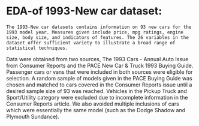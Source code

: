 # EDA-of 1993-New car dataset:
    The 1993-New car datasets contains information on 93 new cars for the 1993 model year. Measures given include price, mpg ratings, engine size, body size, and indicators of features. The 26 variables in the dataset offer sufficient variety to illustrate a broad range of statistical techniques.

Data were obtained from two sources, The 1993 Cars - Annual Auto Issue from Consumer Reports and the PACE New Car & Truck 1993 Buying Guide. Passenger cars or vans that were included in both sources were eligible for selection. A random sample of models given in the PACE Buying Guide was chosen and matched to cars covered in the Consumer Reports issue until a desired sample size of 93 was reached. Vehicles in the Pickup Truck and Sport/Utility category were excluded due to incomplete information in the Consumer Reports article. We also avoided multiple inclusions of cars which were essentially the same model (such as the Dodge Shadow and Plymouth Sundance).
